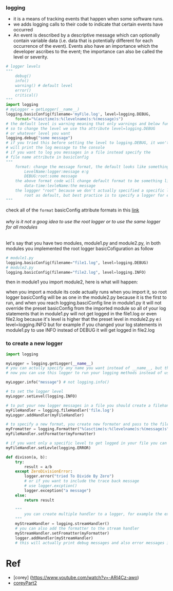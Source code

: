 ### logging
- it is a means of tracking events that happen when some software runs.
- we adds logging calls to their code to indicate that certain events have occurred
- An event is described by a descriptive message which can optionally contain variable data (i.e. data that is potentially different for each occurrence of the event). Events also have an importance which the developer ascribes to the event; the importance can also be called the level or severity.

```py
# logger levels
"""
    debug()
    info()
    warning() # default level
    error()
    critical()
"""
import logging
# myLogger = getLogger(__name__)
logging.basicConfig(filename='myFile.log', level=logging.DEBUG,
    format="%(asctime)s:%(levelname)s:%(message)s")
# the default level is warning meaning that only warnings and below function e:i error() and critical() will be logged
# so to change the level we use tha attribute level=logging.DEBUG
# or whatever level you want
logging.debug("some message")
# if you tried this before setting the level to logging.DEBUG, it won't work
# will print the log message to the console
# if you want to log you messages in a file instead specify the 
# file name attribute in basicConfig
"""
    format: change the message format, the default looks like something like this:
        LevelName:logger:message e:g
        DEBUG:root:some message
    the above format code will change default format to be something like this:
        data-time:levleName:the message
    the loggger "root" because we don't actually specified a specific logger so it use
        root as default, but best practice is to specify a logger for each module
"""
```

check all of the `format` basicConfig attribute formats in this [link](https://docs.python.org/3/library/logging.html#logrecord-attributes)

###### why is it not a goog idea to use the root logger or to use the same logger for all modules
let's say that you have two modules, module1.py and module2.py, in both modules you implemented the root logger basicCofiguration as follow
```py
# module1.py
logging.basicConfig(filename="file1.log", level=logging.DEBUG)
# module2.py
logging.basicConfig(filename="file2.log", level=logging.INFO)
```
then in module1 you import module2, here is what will happen:

when you import a module its code actually runs when you import it, so root logger basicConfig will be as one in the module2.py because it is the first to run, and when you reach logging.basciConfig line in module1.py it will not override the preset basicConfig from the imported module
so all of your log statements that in module1.py will not get logged in the file1.log or even file2.log because it's level is higher that the preset level in module2.py e:i level=logging.INFO
but for example if you changed your log statements in module1.py to use INFO instead of DEBUG it will get logged in file2.log

### to create a new logger
```py
import logging

myLogger = logging.getLogger(__name__)
# you can actully specify any name you want instead of __name__, but the convention to use __name__
# now you can use this logger to run your logging methods instead of using the module name 'logging'itself which will runs the root logger not your new logger

myLogger.info("message") # not logging.info()

# to set the logger level
myLogger.setLevel(logging.INFO)

# to put your new logger messages in a file you should create a filehandler
myFileHandler = logging.fileHandler('file.log')
myLogger.addHandler(myFileHandler)

# to specify a new format, you create new formater and pass to the filehandler
myFromatter = logging.Formatter("%(asctime)s:%(levelname)s:%(message)s")
myFileHandler.setFormatter(myFormatter)

# if you want only a specific level to get logged in your file you can setLevel for you file handler
myFileHandler.setLevle(logging.ERROR)

def divison(a, b):
    try:
        result = a/b
    except ZeroDivisionError:
        logger.error("tried To Divide By Zero")
        # or if you want to include the trace back message
        # use logger.excption()
        logger.exception("a message")
    else:
        return result

    """
        you can create multiple handler to a logger, for example the example above uses the file handler to log all error messages to a file, let's say now that you wnat to display all debug messages to the console you can add a stream handler
    """
    myStreamHandler = logging.streamHandler()
    # you can also add the formatter to the stream handler
    myStreamHandler.setFromatter(myFormatter)
    logger.addHandler(myStreamHandler)
    # this will actually print debug messages and also error messages in the console but will also log erro message in the file
```

# Ref
- [corey] (https://www.youtube.com/watch?v=-ARI4Cz-awo)
- [coreyPart2](https://www.youtube.com/watch?v=jxmzY9soFXg)